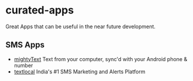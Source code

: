 # curated-apps
Great Apps that can be useful in the near future development.

## SMS Apps
* [mightyText](https://mightytext.net/) Text from your computer, sync'd with your Android phone & number
* [textlocal](https://www.textlocal.in/) India's #1 SMS Marketing and Alerts Platform
